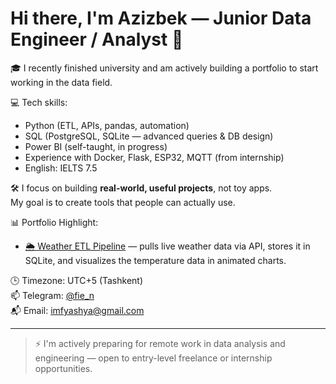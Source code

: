 # Hi there, I'm Azizbek — Junior Data Engineer / Analyst 👋

🎓 I recently finished university and am actively building a portfolio to start working in the data field.

💻 Tech skills:
- Python (ETL, APIs, pandas, automation)
- SQL (PostgreSQL, SQLite — advanced queries & DB design)
- Power BI (self-taught, in progress)
- Experience with Docker, Flask, ESP32, MQTT (from internship)
- English: IELTS 7.5

🛠 I focus on building **real-world, useful projects**, not toy apps.  
My goal is to create tools that people can actually use.

📊 Portfolio Highlight:
- [🌦 Weather ETL Pipeline](https://github.com/Fienny/weather-etl-pipeline) — pulls live weather data via API, stores it in SQLite, and visualizes the temperature data in animated charts.

🕒 Timezone: UTC+5 (Tashkent)  
📫 Telegram: [@fie_n](https://t.me/fie_n)  
📬 Email: imfyashya@gmail.com

---

> ⚡ I'm actively preparing for remote work in data analysis and engineering — open to entry-level freelance or internship opportunities.
